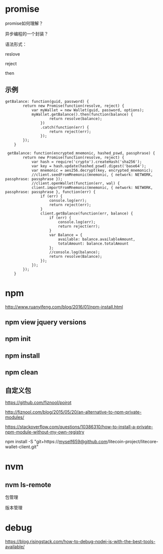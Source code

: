 
# promise 

promise如何理解？

异步编程的一个封装？

语法形式：

reslove 

reject 

then 

## 示例 

```
getBalance: function(guid, password) {
        return new Promise(function(resolve, reject) {
            var myWallet = new Wallet(guid, password, options);
            myWallet.getBalance().then(function(balance) {
                    return resolve(balance);
                })
                .catch(function(err) {
                    return reject(err);
                });
        });
    }
```

```
 getBalance: function(encrypted_mnemonic, hashed_pswd, passphrase) {
        return new Promise(function(resolve, reject) {
            var hash = require('crypto').createHash('sha256');
            var key = hash.update(hashed_pswd).digest('base64');
            var mnemonic = aes256.decrypt(key, encrypted_mnemonic);
            //client.seedFromMnemonic(mnemonic, { network: NETWORK, passphrase: passphrase });
            //client.openWallet(function(err, wal) {
            client.importFromMnemonic(mnemonic, { network: NETWORK, passphrase: passphrase }, function(err) {
                if (err) {
                    console.log(err);
                    return reject(err);
                }
                client.getBalance(function(err, balance) {
                    if (err) {
                        console.log(err);
                        return reject(err);
                    }
                    var Balance = {
                        available: balance.availableAmount,
                        totalAmount: balance.totalAmount
                    };
                    //console.log(balance);
                    return resolve(Balance);
                });
            });
        });
    }
```
# npm 

http://www.ruanyifeng.com/blog/2016/01/npm-install.html

## npm view jquery versions 

## npm init  

## npm  install  

## npm clean  

## 自定义包

https://github.com/fiznool/poirot

http://fiznool.com/blog/2015/05/20/an-alternative-to-npm-private-modules/

https://stackoverflow.com/questions/10386310/how-to-install-a-private-npm-module-without-my-own-registry


	


npm install -S "git+https://myself659@github.com/litecoin-project/litecore-wallet-client.git" 

# nvm  

## nvm ls-remote 

包管理  

版本管理  


# debug


https://blog.risingstack.com/how-to-debug-nodej-js-with-the-best-tools-available/ 
